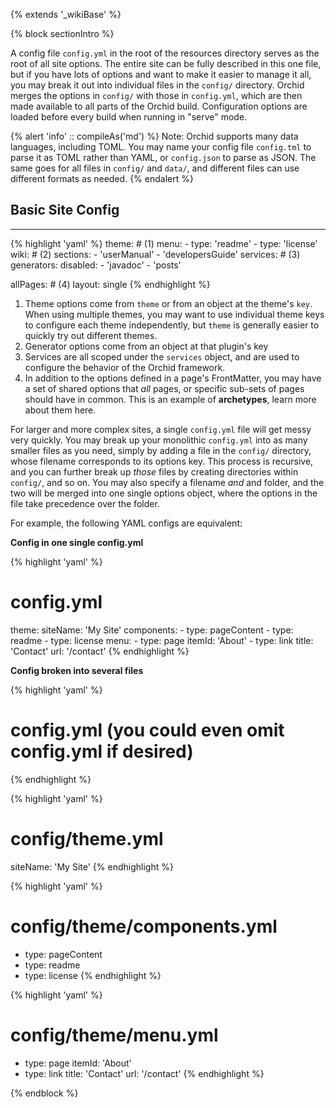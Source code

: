 ---
---

{% extends '_wikiBase' %}

{% block sectionIntro %}

A config file `config.yml` in the root of the resources directory serves as the root of all site options. The entire 
site can be fully described in this one file, but if you have lots of options and want to make it easier to manage it 
all, you may break it out into individual files in the `config/` directory. Orchid merges the options in `config/` with 
those in `config.yml`, which are then made available to all parts of the Orchid build. Configuration options are loaded
before every build when running in "serve" mode.
 
{% alert 'info' :: compileAs('md') %}
Note: Orchid supports many data languages, including TOML. You may name your config file `config.tml` to parse it as
TOML rather than YAML, or `config.json` to parse as JSON. The same goes for all files in `config/` and `data/`, and 
different files can use different formats as needed.
{% endalert %}

## Basic Site Config
***

{% highlight 'yaml' %}
theme: # (1)
  menu: 
    - type: 'readme' 
    - type: 'license' 
wiki: # (2) 
  sections:
    - 'userManual'
    - 'developersGuide'
services: # (3)
  generators:
    disabled:
      - 'javadoc'
      - 'posts'
  
allPages: # (4)
  layout: single
{% endhighlight %}


1) Theme options come from `theme` or from an object at the theme's `key`. When using multiple themes, you may want to 
    use individual theme keys to configure each theme independently, but `theme` is generally easier to quickly try out
    different themes.
2) Generator options come from an object at that plugin's key
3) Services are all scoped under the `services` object, and are used to configure the behavior of the Orchid framework.
4) In addition to the options defined in a page's FrontMatter, you may have a set of shared options that _all_ pages, or
    specific sub-sets of pages should have in common. This is an example of **archetypes**, learn more about them here.

For larger and more complex sites, a single `config.yml` file will get messy very quickly. You may break up your 
monolithic `config.yml` into as many smaller files as you need, simply by adding a file in the `config/` directory, 
whose filename corresponds to its options key. This process is recursive, and you can further break up _those_ files by 
creating directories within `config/`, and so on. You may also specify a filename _and_ and folder, and the two will be 
merged into one single options object, where the options in the file take precedence over the folder. 

For example, the following YAML configs are equivalent:

**Config in one single config.yml**

{% highlight 'yaml' %}
# config.yml
theme:
  siteName: 'My Site'
  components:
    - type: pageContent
    - type: readme
    - type: license
  menu:
    - type: page
      itemId: 'About'
    - type: link
      title: 'Contact'
      url: '/contact'
{% endhighlight %}


**Config broken into several files**

{% highlight 'yaml' %}
# config.yml (you could even omit config.yml if desired)
{% endhighlight %}

{% highlight 'yaml' %}
# config/theme.yml
siteName: 'My Site'
{% endhighlight %}

{% highlight 'yaml' %}
# config/theme/components.yml
- type: pageContent
- type: readme
- type: license
{% endhighlight %}

{% highlight 'yaml' %}
# config/theme/menu.yml
- type: page
  itemId: 'About'
- type: link
  title: 'Contact'
  url: '/contact'
{% endhighlight %}
 
{% endblock %}